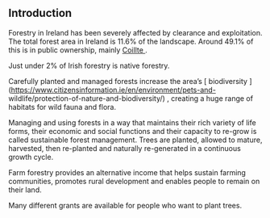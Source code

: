##  Introduction

Forestry in Ireland has been severely affected by clearance and exploitation.
The total forest area in Ireland is 11.6% of the landscape. Around 49.1% of
this is in public ownership, mainly [ Coillte ](https://www.coillte.ie/) .

Just under 2% of Irish forestry is native forestry.

Carefully planted and managed forests increase the area’s [ biodiversity
](https://www.citizensinformation.ie/en/environment/pets-and-
wildlife/protection-of-nature-and-biodiversity/) , creating a huge range of
habitats for wild fauna and flora.

Managing and using forests in a way that maintains their rich variety of life
forms, their economic and social functions and their capacity to re-grow is
called sustainable forest management. Trees are planted, allowed to mature,
harvested, then re-planted and naturally re-generated in a continuous growth
cycle.

Farm forestry provides an alternative income that helps sustain farming
communities, promotes rural development and enables people to remain on their
land.

Many different grants are available for people who want to plant trees.
